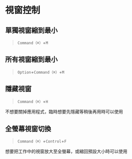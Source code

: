 # 視窗控制

## 單獨視窗縮到最小

> `Command（⌘）`+`M`

## 所有視窗縮到最小

> `Option`+`Command（⌘）`+`M`

## 隱藏視窗

> `Command（⌘）`+`H`

不想要關掉應用程式，臨時想要先隱藏等稍後再用時可以使用

## 全螢幕視窗切換

> `Command（⌘）`+`Control`+`F`

想要把工作中的視窗放大至全螢幕，或縮回預設大小時可以使用
